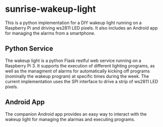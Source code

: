 # sunrise-wakeup-light
This is a python implementation for a DIY wakeup light running on a Raspberry Pi and driving ws2811 LED pixels. It also includes an Android app for managing the alarms from a smartphone.

## Python Service
The wakeup light is a python Flask restful web service running on a Raspberry Pi 3. It supports the execution of different lighting programs, as well as the managment of alarms for automatically kicking off programs (nominally the wakeup program) at specific times during the week. The current implementation uses the SPI interface to drive a strip of ws2811 LED pixels.

## Android App
The companion Android app provides an easy way to interact with the wakeup light for managing the alarmas and executing programs.